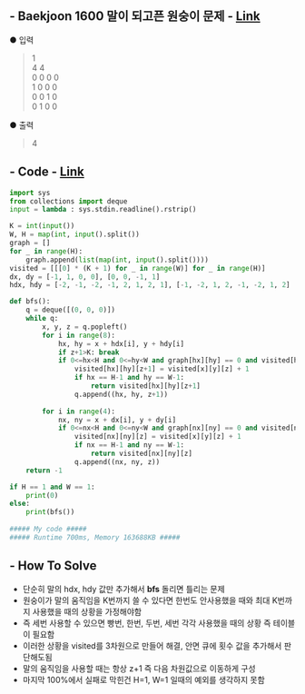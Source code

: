 ## - Baekjoon 1600 말이 되고픈 원숭이 문제 - [Link](https://www.acmicpc.net/problem/1600)
● 입력  
> 1  
4 4  
0 0 0 0  
1 0 0 0  
0 0 1 0  
0 1 0 0

● 출력
> 4

## - Code - [Link](https://github.com/imtaesuu/AlgorithmPractice_with_Python/blob/main/Graph_Traversal/Baekjoon_1600/Baekjoon_1600.py)

```python
import sys
from collections import deque
input = lambda : sys.stdin.readline().rstrip()

K = int(input())
W, H = map(int, input().split())
graph = []
for _ in range(H):
    graph.append(list(map(int, input().split())))
visited = [[[0] * (K + 1) for _ in range(W)] for _ in range(H)]
dx, dy = [-1, 1, 0, 0], [0, 0, -1, 1]
hdx, hdy = [-2, -1, -2, -1, 2, 1, 2, 1], [-1, -2, 1, 2, -1, -2, 1, 2]

def bfs():
    q = deque([(0, 0, 0)])
    while q:
        x, y, z = q.popleft()        
        for i in range(8):
            hx, hy = x + hdx[i], y + hdy[i]
            if z+1>K: break
            if 0<=hx<H and 0<=hy<W and graph[hx][hy] == 0 and visited[hx][hy][z+1] == 0:
                visited[hx][hy][z+1] = visited[x][y][z] + 1
                if hx == H-1 and hy == W-1:
                    return visited[hx][hy][z+1]
                q.append((hx, hy, z+1))
        
        for i in range(4):
            nx, ny = x + dx[i], y + dy[i]         
            if 0<=nx<H and 0<=ny<W and graph[nx][ny] == 0 and visited[nx][ny][z] == 0:
                visited[nx][ny][z] = visited[x][y][z] + 1
                if nx == H-1 and ny == W-1:
                    return visited[nx][ny][z]
                q.append((nx, ny, z))
    return -1

if H == 1 and W == 1:
    print(0)
else:
    print(bfs())
	
##### My code #####
##### Runtime 700ms, Memory 163688KB #####
```

## - **How To Solve**
- 단순히 말의 hdx, hdy 값만 추가해서 **bfs** 돌리면 틀리는 문제
- 원숭이가 말의 움직임을 K번까지 쓸 수 있다면 한번도 안사용했을 때와 최대 K번까지 사용했을 때의 상황을 가정해야함
- 즉 세번 사용할 수 있으면 빵번, 한번, 두번, 세번 각각 사용했을 때의 상황 즉 테이블이 필요함
- 이러한 상황을 visited를 3차원으로 만들어 해결, 안면 큐에 횟수 값을 추가해서 판단해도됨
- 말의 움직임을 사용할 때는 항상 z+1 즉 다음 차원값으로 이동하게 구성
- 마지막 100%에서 실패로 막힌건 H=1, W=1 일때의 예외를 생각하지 못함